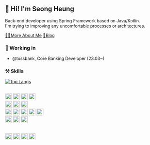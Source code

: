 
## 👋 Hi! I'm Seong Heung
Back-end developer using Spring Framework based on Java/Kotlin. <br>
I'm trying to improving any uncomfortable processes or architectures.

[👨‍💻More About Me](https://mopil1102.notion.site/Java-Kotlin-95e87784496042d8aef99c36bd344a3b) [📑Blog](https://mopil.tistory.com/)

### 🏬 Working in
- @tossbank, Core Banking Developer (23.03~)

### ⚒️ Skills 

[![Top Langs](https://github-readme-stats.vercel.app/api/top-langs/?username=mopil&langs_count=8&layout=compact&hide=css,c%2b%2b)](https://github.com/mopil)


<br> <img src="https://img.shields.io/badge/Java-964b00?style=plastic&logo=Java&logoColor=white" height=22px/> <img src="https://img.shields.io/badge/Kotlin-7F52FF?style=plastic&logo=kotlin&logoColor=white" height=22px/> 
<img src="https://img.shields.io/badge/Python-3776AB?style=plastic&logo=python&logoColor=white" height=22px/> 
<img src="https://img.shields.io/badge/JavaScript-F7DF1E?style=plastic&logo=javascript&logoColor=white" height=22px/>
<br>
<img src="https://img.shields.io/badge/Spring Boot-6DB33F?style=plastic&logo=springboot&logoColor=white" height=22px/> 
<img src="https://img.shields.io/badge/Spring Data JPA-6DB33F?style=plastic&logo=spring&logoColor=white" height=22px/> 
<img src="https://img.shields.io/badge/Spring Security-6DB33F?style=plastic&logo=springsecurity&logoColor=white" height=22px/>
<br> 
<img src="https://img.shields.io/badge/QueryDSL-0094F5?style=plastic&logo=querydsl&logoColor=white" height=22px/> 
<img src="https://img.shields.io/badge/MySQL-4479A1?style=plastic&logo=mysql&logoColor=white" height=22px/> 
<img src="https://img.shields.io/badge/PostgreSQL-4169E1?style=plastic&logo=postgresql&logoColor=white" height=22px/>
<img src="https://img.shields.io/badge/Oracle-F80000?style=plastic&logo=oracle&logoColor=white" height=22px/>
<img src="https://img.shields.io/badge/Redis-DC382D?style=plastic&logo=redis&logoColor=white" height=22px/>
<br>
<img src="https://img.shields.io/badge/Github Actions-2088FF?style=plastic&logo=githubactions&logoColor=white" height=22px/> 
<img src="https://img.shields.io/badge/Docker-2496ED?style=plastic&logo=docker&logoColor=white" height=22px/> 
<img src="https://img.shields.io/badge/AWS-FF9900?style=plastic&logo=amazonaws&logoColor=white" height=22px/> 

<br> <img src="https://img.shields.io/badge/Thymeleaf-005F0F?style=plastic&logo=thymeleaf&logoColor=white" height=22px/> 
<img src="https://img.shields.io/badge/Vue.js-4FC08D?style=plastic&logo=vue.js&logoColor=white" height=22px/> 
<img src="https://img.shields.io/badge/Vuetify-1867C0?style=plastic&logo=vuetify&logoColor=white" height=22px/> 
<img src="https://img.shields.io/badge/Android-3DDC84?style=plastic&logo=android&logoColor=white" height=22px/>


